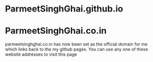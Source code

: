 # ParmeetSinghGhai.github.io #
# ParmeetSinghGhai.co.in #
parmeetsinghghai.co.in has now been set as the official domain for me which links back to the my github pages. You can use any one of these website addresses to visit this page
